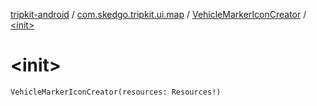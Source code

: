 [tripkit-android](../../index.md) / [com.skedgo.tripkit.ui.map](../index.md) / [VehicleMarkerIconCreator](index.md) / [&lt;init&gt;](./-init-.md)

# &lt;init&gt;

`VehicleMarkerIconCreator(resources: Resources!)`